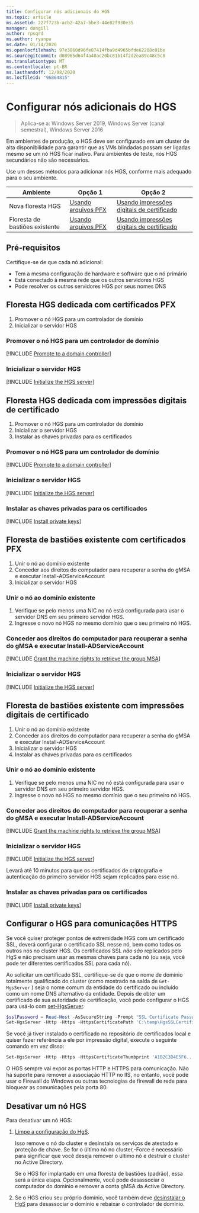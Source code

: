 ```yaml
---
title: Configurar nós adicionais do HGS
ms.topic: article
ms.assetid: 227f723b-acb2-42a7-bbe3-44e82f930e35
manager: dongill
author: rpsqrd
ms.author: ryanpu
ms.date: 01/14/2020
ms.openlocfilehash: 97e3860d96fe87414fba9d4965bfde62208c01be
ms.sourcegitcommit: d08965d64f4a40ac20bc81b14f2d2ea89c48c5c8
ms.translationtype: MT
ms.contentlocale: pt-BR
ms.lasthandoff: 12/08/2020
ms.locfileid: "96864815"
---
```

# <a name="configure-additional-hgs-nodes"></a>Configurar nós adicionais do HGS

>Aplica-se a: Windows Server 2019, Windows Server (canal semestral), Windows Server 2016

Em ambientes de produção, o HGS deve ser configurado em um cluster de alta disponibilidade para garantir que as VMs blindadas possam ser ligadas mesmo se um nó HGS ficar inativo. Para ambientes de teste, nós HGS secundários não são necessários.

Use um desses métodos para adicionar nós HGS, conforme mais adequado para o seu ambiente.

| Ambiente | Opção 1 | Opção 2 |
|--|--|--|
| Nova floresta HGS | [Usando arquivos PFX](#dedicated-hgs-forest-with-pfx-certificates) | [Usando impressões digitais de certificado](#dedicated-hgs-forest-with-certificate-thumbprints) |
| Floresta de bastiões existente | [Usando arquivos PFX](#existing-bastion-forest-with-pfx-certificates) | [Usando impressões digitais de certificado](#existing-bastion-forest-with-certificate-thumbprints) |

## <a name="prerequisites"></a>Pré-requisitos

Certifique-se de que cada nó adicional:
- Tem a mesma configuração de hardware e software que o nó primário
- Está conectado à mesma rede que os outros servidores HGS
- Pode resolver os outros servidores HGS por seus nomes DNS

## <a name="dedicated-hgs-forest-with-pfx-certificates"></a>Floresta HGS dedicada com certificados PFX

1. Promover o nó HGS para um controlador de domínio
2. Inicializar o servidor HGS

### <a name="promote-the-hgs-node-to-a-domain-controller"></a>Promover o nó HGS para um controlador de domínio

[!INCLUDE [Promote to a domain controller](../../../includes/guarded-fabric-promote-domain-controller.md)]

### <a name="initialize-the-hgs-server"></a>Inicializar o servidor HGS

[!INCLUDE [Initialize the HGS server](../../../includes/guarded-fabric-initialize-hgs-on-the-node.md)]

## <a name="dedicated-hgs-forest-with-certificate-thumbprints"></a>Floresta HGS dedicada com impressões digitais de certificado

1. Promover o nó HGS para um controlador de domínio
2. Inicializar o servidor HGS
3. Instalar as chaves privadas para os certificados

### <a name="promote-the-hgs-node-to-a-domain-controller"></a>Promover o nó HGS para um controlador de domínio

[!INCLUDE [Promote to a domain controller](../../../includes/guarded-fabric-promote-domain-controller.md)]

### <a name="initialize-the-hgs-server"></a>Inicializar o servidor HGS

[!INCLUDE [Initialize the HGS server](../../../includes/guarded-fabric-initialize-hgs-on-the-node.md)]

### <a name="install-the-private-keys-for-the-certificates"></a>Instalar as chaves privadas para os certificados

[!INCLUDE [Install private keys](../../../includes/guarded-fabric-install-private-keys.md)]

## <a name="existing-bastion-forest-with-pfx-certificates"></a>Floresta de bastiões existente com certificados PFX

1. Unir o nó ao domínio existente
2. Conceder aos direitos do computador para recuperar a senha do gMSA e executar Install-ADServiceAccount
3. Inicializar o servidor HGS

### <a name="join-the-node-to-the-existing-domain"></a>Unir o nó ao domínio existente

1. Verifique se pelo menos uma NIC no nó está configurada para usar o servidor DNS em seu primeiro servidor HGS.
2. Ingresse o novo nó HGS no mesmo domínio que o seu primeiro nó HGS.

### <a name="grant-the-machine-rights-to-retrieve-gmsa-password-and-run-install-adserviceaccount"></a>Conceder aos direitos do computador para recuperar a senha do gMSA e executar Install-ADServiceAccount

[!INCLUDE [Grant the machine rights to retrieve the group MSA](../../../includes/guarded-fabric-grant-machine-rights-to-retrieve-gmsa.md)]

### <a name="initialize-the-hgs-server"></a>Inicializar o servidor HGS

[!INCLUDE [Initialize the HGS server](../../../includes/guarded-fabric-initialize-hgs-on-the-node.md)]

## <a name="existing-bastion-forest-with-certificate-thumbprints"></a>Floresta de bastiões existente com impressões digitais de certificado

1. Unir o nó ao domínio existente
2. Conceder aos direitos do computador para recuperar a senha do gMSA e executar Install-ADServiceAccount
3. Inicializar o servidor HGS
4. Instalar as chaves privadas para os certificados

### <a name="join-the-node-to-the-existing-domain"></a>Unir o nó ao domínio existente

1. Verifique se pelo menos uma NIC no nó está configurada para usar o servidor DNS em seu primeiro servidor HGS.
2. Ingresse o novo nó HGS no mesmo domínio que o seu primeiro nó HGS.

### <a name="grant-the-machine-rights-to-retrieve-gmsa-password-and-run-install-adserviceaccount"></a>Conceder aos direitos do computador para recuperar a senha do gMSA e executar Install-ADServiceAccount

[!INCLUDE [Grant the machine rights to retrieve the group MSA](../../../includes/guarded-fabric-grant-machine-rights-to-retrieve-gmsa.md)]

### <a name="initialize-the-hgs-server"></a>Inicializar o servidor HGS

[!INCLUDE [Initialize the HGS server](../../../includes/guarded-fabric-initialize-hgs-on-the-node.md)]

Levará até 10 minutos para que os certificados de criptografia e autenticação do primeiro servidor HGS sejam replicados para esse nó.

### <a name="install-the-private-keys-for-the-certificates"></a>Instalar as chaves privadas para os certificados

[!INCLUDE [Install private keys](../../../includes/guarded-fabric-install-private-keys.md)]

## <a name="configure-hgs-for-https-communications"></a>Configurar o HGS para comunicações HTTPS

Se você quiser proteger pontos de extremidade HGS com um certificado SSL, deverá configurar o certificado SSL nesse nó, bem como todos os outros nós no cluster HGS.
Os certificados SSL *não são* replicados pelo HgS e não precisam usar as mesmas chaves para cada nó (ou seja, você pode ter diferentes certificados SSL para cada nó).

Ao solicitar um certificado SSL, certifique-se de que o nome de domínio totalmente qualificado do cluster (como mostrado na saída de `Get-HgsServer` ) seja o nome comum da entidade do certificado ou incluído como um nome DNS alternativo da entidade.
Depois de obter um certificado de sua autoridade de certificação, você pode configurar o HGS para usá-lo com [set-HgsServer](/powershell/module/hgsserver/set-hgsserver).

```powershell
$sslPassword = Read-Host -AsSecureString -Prompt "SSL Certificate Password"
Set-HgsServer -Http -Https -HttpsCertificatePath 'C:\temp\HgsSSLCertificate.pfx' -HttpsCertificatePassword $sslPassword
```

Se você já tiver instalado o certificado no repositório de certificados local e quiser fazer referência a ele por impressão digital, execute o seguinte comando em vez disso:

```powershell
Set-HgsServer -Http -Https -HttpsCertificateThumbprint 'A1B2C3D4E5F6...'
```

O HGS sempre vai expor as portas HTTP e HTTPS para comunicação.
Não há suporte para remover a associação HTTP no IIS, no entanto, você pode usar o Firewall do Windows ou outras tecnologias de firewall de rede para bloquear as comunicações pela porta 80.

## <a name="decommission-an-hgs-node"></a>Desativar um nó HGS

Para desativar um nó HGS:

1. [Limpe a configuração do HgS](guarded-fabric-manage-hgs.md#clearing-the-hgs-configuration).

   Isso remove o nó do cluster e desinstala os serviços de atestado e proteção de chave.
   Se for o último nó no cluster,-Force é necessário para significar que você deseja remover o último nó e destruir o cluster no Active Directory.

   Se o HGS for implantado em uma floresta de bastiões (padrão), essa será a única etapa.
   Opcionalmente, você pode desassociar o computador do domínio e remover a conta gMSA da Active Directory.

2. Se o HGS criou seu próprio domínio, você também deve [desinstalar o HgS](guarded-fabric-manage-hgs.md#clearing-the-hgs-configuration) para desassociar o domínio e rebaixar o controlador de domínio.
